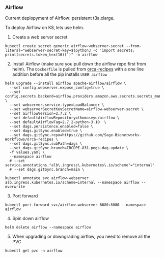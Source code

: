 
### Airflow

Current deplopyment of Airflow: persistent t3a.xlarge.

To deploy Airflow on K8, lets use helm.

1. Create a web server secret

```
kubectl create secret generic airflow-webserver-secret --from-literal="webserver-secret-key=$(python3 -c 'import secrets; print(secrets.token_hex(16))')" -n airflow
```

2. Install Airflow (make sure you pull down the airflow repo first from helm).  The `Dockerfile` is pulled from [orca-recipes](https://github.com/Sage-Bionetworks-Workflows/orca-recipes) with a one line addition before all the pip installs `USER airflow` 

```
helm upgrade --install airflow apache-airflow/airflow \
  --set config.webserver.expose_config=true \
  --set config.secrets.backend=airflow.providers.amazon.aws.secrets.secrets_manager.SecretsManagerBackend \
  --set webserver.service.type=LoadBalancer \
  --set webserverSecretKeySecretName=airflow-webserver-secret \
  --set airflowVersion=2.7.2 \
  --set defaultAirflowRepository=thomasvyu/airflow \
  --set defaultAirflowTag=2.7.2-python-3.10  \
  --set dags.persistence.enabled=false \
  --set dags.gitSync.enabled=true \
  --set dags.gitSync.repo=https://github.com/Sage-Bionetworks-Workflows/orca-recipes \
  --set dags.gitSync.subPath=dags \
  --set dags.gitSync.branch=IBCDPE-831-pegs-dag-update \
  -f values.yaml \
  --namespace airflow
  # --set service.annotations."alb\.ingress\.kubernetes\.io/scheme"="internal"
  # --set dags.gitSync.branch=main \
```

```
kubectl annotate svc airflow-webserver alb.ingress.kubernetes.io/scheme=internal --namespace airflow --overwrite
```

3. Port forward
```
kubectl port-forward svc/airflow-webserver 8080:8080 --namespace airflow
```

4. Spin down airflow
```
helm delete airflow --namespace airflow
```

5. When upgrading or downgrading airflow, you need to remove all the PVC
```
kubectl get pvc -n airflow
```
